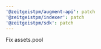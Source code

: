 ```yaml
---
'@zeitgeistpm/augment-api': patch
'@zeitgeistpm/indexer': patch
'@zeitgeistpm/sdk': patch
---
```


Fix assets.pool
